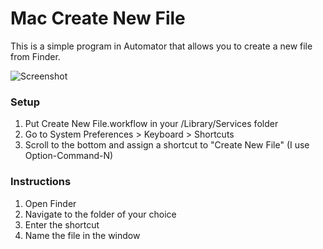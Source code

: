 # Mac Create New File
This is a simple program in Automator that allows you to create a new file from Finder. 

![Screenshot](https://i.imgur.com/zOqL8SN.png)

### Setup
1. Put Create New File.workflow in your <User>/Library/Services folder
2. Go to System Preferences > Keyboard > Shortcuts
3. Scroll to the bottom and assign a shortcut to "Create New File" (I use Option-Command-N)
  
### Instructions
1. Open Finder
2. Navigate to the folder of your choice
3. Enter the shortcut
4. Name the file in the window
